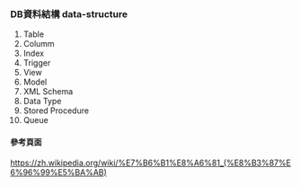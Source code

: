 ### DB資料結構 data-structure ###

1. Table
2. Columm
3. Index
4. Trigger
5. View
6. Model
7. XML Schema
8. Data Type
9. Stored Procedure
10. Queue


#### 參考頁面 ####

https://zh.wikipedia.org/wiki/%E7%B6%B1%E8%A6%81_(%E8%B3%87%E6%96%99%E5%BA%AB)
